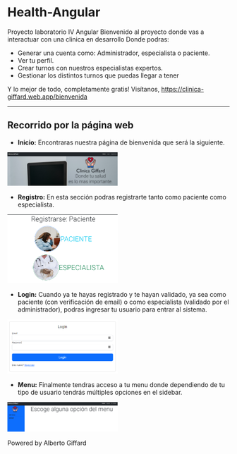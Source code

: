 # Health-Angular 
 Proyecto laboratorio IV Angular
 Bienvenido al proyecto donde vas a interactuar con una clinica  en desarrollo
 Donde podras:
 * Generar una cuenta como: Administrador, especialista o paciente.
 * Ver tu perfil.
 * Crear turnos con nuestros especialistas expertos.
 * Gestionar los distintos turnos que puedas llegar a tener

 Y lo mejor de todo, completamente gratis!
 Visítanos, <https://clinica-giffard.web.app/bienvenida>
 <hr/>

 ## Recorrido por la página web
 * **Inicio:** Encontraras nuestra página de bienvenida que será la siguiente.
 <img src="./src/assets/readme/home.png" width="250">

 * **Registro:** En esta sección podras registrarte tanto como paciente como especialista.
 <img src="./src/assets/readme/registro.png" width="250">

 * **Login:** Cuando ya te hayas registrado y te hayan validado, ya sea como paciente (con verificación de email) 
 o como especialista (validado por el administrador), podras ingresar tu usuario para entrar al sistema.
 <img src="./src/assets/readme/login.png" width="250">

 * **Menu:** Finalmente tendras acceso a tu menu donde dependiendo de tu tipo de usuario tendrás múltiples opciones en el sidebar.
 <img src="./src/assets/readme/menu.png" width="250">
 

 Powered by Alberto Giffard
